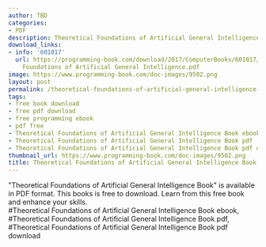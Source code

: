 ```yaml
---
author: TBD
categories:
- PDF
description: Theoretical Foundations of Artificial General Intelligence Book
download_links:
- info: '601017'
  url: https://programming-book.com/download/2017/ComputerBooks/601017/Theoretical
    Foundations of Artificial General Intelligence.pdf
image: https://www.programming-book.com/doc-images/9502.png
layout: post
permalink: /theoretical-foundations-of-artificial-general-intelligence-book.html
tags:
- free book download
- free pdf download
- free programming ebook
- pdf free
- Theoretical Foundations of Artificial General Intelligence Book ebook
- Theoretical Foundations of Artificial General Intelligence Book pdf
- Theoretical Foundations of Artificial General Intelligence Book pdf download
thumbnail_url: https://www.programming-book.com/doc-images/9502.png
title: Theoretical Foundations of Artificial General Intelligence Book
---
```


 
<div class="item-desc text-justify">
  "Theoretical Foundations of Artificial General Intelligence Book" is available in PDF format. This books is free to download. Learn from this free book and enhance your skills.
  <br>
  #Theoretical Foundations of Artificial General Intelligence Book ebook, #Theoretical Foundations of Artificial General Intelligence Book pdf, #Theoretical Foundations of Artificial General Intelligence Book pdf download
</div>